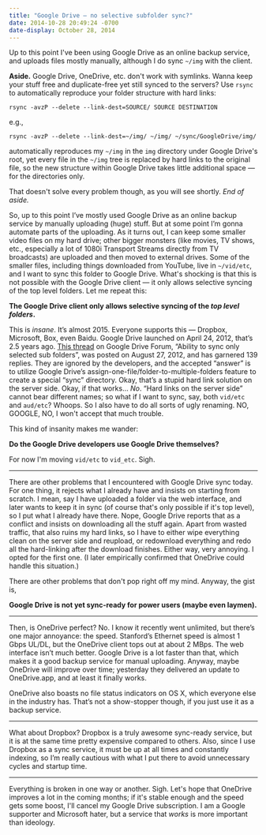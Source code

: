 ```yaml
---
title: "Google Drive — no selective subfolder sync?"
date: 2014-10-28 20:49:24 -0700
date-display: October 28, 2014
---
```

Up to this point I've been using Google Drive as an online backup service, and uploads files mostly manually, although I do sync `~/img` with the client.

**Aside.** Google Drive, OneDrive, etc. don't work with symlinks. Wanna keep your stuff free and duplicate-free yet still synced to the servers? Use `rsync` to automatically reproduce your folder structure with hard links:

    rsync -avzP --delete --link-dest=SOURCE/ SOURCE DESTINATION

e.g.,

    rsync -avzP --delete --link-dest=~/img/ ~/img/ ~/sync/GoogleDrive/img/

automatically reproduces my `~/img` in the `img` directory under Google Drive's root, yet every file in the `~/img` tree is replaced by hard links to the original file, so the new structure within Google Drive takes little additional space — for the directories only.

That doesn't solve every problem though, as you will see shortly. *End of aside.*

So, up to this point I’ve mostly used Google Drive as an online backup service by manually uploading (huge) stuff. But at some point I’m gonna automate parts of the uploading. As it turns out, I can keep some smaller video files on my hard drive; other bigger monsters (like movies, TV shows, etc., especially a lot of 1080i Transport Streams directly from TV broadcasts) are uploaded and then moved to external drives. Some of the smaller files, including things downloaded from YouTube, live in `~/vid/etc`, and I want to sync this folder to Google Drive. What's shocking is that this is not possible with the Google Drive client — it only allows selective syncing of the top level folders. Let me repeat this:

**The Google Drive client only allows selective syncing of the _top level folders_.**

This is *insane*. It’s almost 2015. Everyone supports this — Dropbox, Microsoft, Box, even Baidu. Google Drive launched on April 24, 2012, that’s 2.5 years ago. [This thread](https://productforums.google.com/forum/#!topic/drive/Gs2w1BL-B9U) on Google Drive Forum, “Ability to sync only selected sub folders”, was posted on August 27, 2012, and has garnered 139 replies. They are ignored by the developers, and the accepted “answer” is to utilize Google Drive’s assign-one-file/folder-to-multiple-folders feature to create a special “sync” directory. Okay, that’s a stupid hard link solution on the server side. Okay, if that works… *No*. “Hard links on the server side” cannot bear different names; so what if I want to sync, say, both `vid/etc` and `aud/etc`? Whoops. So I also have to do all sorts of ugly renaming. NO, GOOGLE, NO, I won't accept that much trouble.

This kind of insanity makes me wander:

**Do the Google Drive developers use Google Drive themselves?**

For now I'm moving `vid/etc` to `vid_etc`. Sigh.

---

There are other problems that I encountered with Google Drive sync today. For one thing, it rejects what I already have and insists on starting from scratch. I mean, say I have uploaded a folder via the web interface, and later wants to keep it in sync (of course that's only possible if it's top level), so I put what I already have there. Nope, Google Drive reports that as a conflict and insists on downloading all the stuff again. Apart from wasted traffic, that also ruins my hard links, so I have to either wipe everything clean on the server side and reupload, or redownload everything and redo all the hard-linking after the download finishes. Either way, very annoying. I opted for the first one. (I later empirically confirmed that OneDrive could handle this situation.)

There are other problems that don't pop right off my mind. Anyway, the gist is,

**Google Drive is not yet sync-ready for power users (maybe even laymen).**

---

Then, is OneDrive perfect? No. I know it recently went unlimited, but there’s one major annoyance: the speed. Stanford’s Ethernet speed is almost 1 Gbps UL/DL, but the OneDrive client tops out at about 2 MBps. The web interface isn’t much better. Google Drive is a lot faster than that, which makes it a good backup service for manual uploading. Anyway, maybe OneDrive will improve over time; yesterday they delivered an update to OneDrive.app, and at least it finally works.

OneDrive also boasts no file status indicators on OS X, which everyone else in the industry has. That’s not a show-stopper though, if you just use it as a backup service.

---

What about Dropbox? Dropbox is a truly awesome sync-ready service, but it is at the same time pretty expensive compared to others. Also, since I use Dropbox as a sync service, it must be up at all times and constantly indexing, so I’m really cautious with what I put there to avoid unnecessary cycles and startup time.

---

Everything is broken in one way or another. Sigh. Let's hope that OneDrive improves a lot in the coming months; if it's stable enough and the speed gets some boost, I'll cancel my Google Drive subscription. I am a Google supporter and Microsoft hater, but a service that *works* is more important than ideology.

